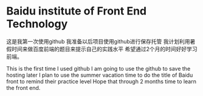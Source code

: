 # Baidu institute of Front End Technology

这是我第一次使用github
我准备以后项目使用github进行保存托管
我计划利用暑假时间来做百度前端的题目来提示自己的实践水平
希望通过2个月的时间好好学习前端。

This is the first time I used github
I am going to use the github to save the hosting later
I plan to use the summer vacation time to do the title of Baidu front to remind their practice level
Hope that through 2 months time to learn the front end.